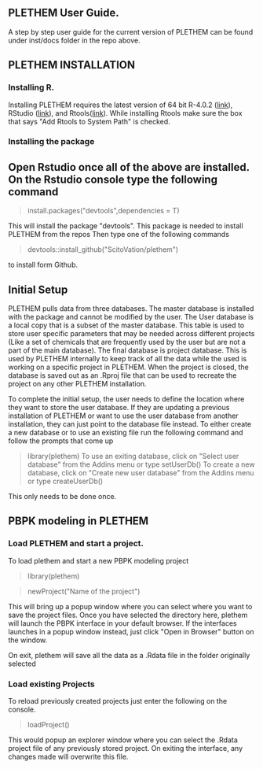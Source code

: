 ## PLETHEM User Guide.
A step by step user guide for the current version of PLETHEM can be found under inst/docs folder in the repo above.

## PLETHEM INSTALLATION

### Installing R.
Installing PLETHEM requires the latest version of 64 bit R-4.0.2 ([link](https://www.r-project.org/)), RStudio ([link](https://www.rstudio.com/)), and Rtools([link](https://cran.r-project.org/bin/windows/Rtools/)).
While installing Rtools make sure the box that says "Add Rtools to System Path" is checked.

### Installing the package
Open Rstudio once all of the above are installed. On the Rstudio console type the following command
---
  >install.packages("devtools",dependencies = T)
  
This will install the package "devtools". This package is needed to install PLETHEM from the repos
Then type one of the following commands

  >devtools::install_github("ScitoVation/plethem")
  
to install form Github.

## Initial Setup

PLETHEM pulls data from three databases. The master database is installed with the package and cannot be modified by the user. The User database is a local copy that is a subset of the master database. This table is used to store user specific parameters that may be needed across different projects (Like a set of chemicals that are frequently used by the user but are not a part of the main database). The final database is project database. This is used by PLETHEM internally to keep track of all the data while the used is working on a specific project in PLETHEM. When the project is closed, the database is saved out as an .Rproj file that can be used to recreate the project on any other PLETHEM installation. 

To complete the initial setup, the user needs to define the location where they want to store the user database. If they are updating a previous installation of PLETHEM or want to use the user database from another installation, they can just point to the database file instead. To either create a new database or to use an existing file run the following command and follow the prompts that come up
  >library(plethem)
  To use an exiting database, click on "Select user database" from the Addins menu or type
  >setUserDb()
  To create a new database, click on "Create new user database" from the Addins menu or type
  >createUserDb()
  
This only needs to be done once.

## PBPK modeling in PLETHEM
### Load PLETHEM and start a project.
To load plethem and start a new PBPK modeling project 

 >library(plethem)
 
 >newProject("Name of the project")
 
This will bring up a popup window where you can select where you want to save the project files. Once you have selected the directory here, plethem will launch the PBPK interface in your default browser. If the interfaces launches in a popup window instead, just click "Open in Browser" button on the window.

On exit, plethem will save all the data as a .Rdata file in the folder originally selected

### Load existing Projects
To reload previously created projects just enter the following on the console.
 >loadProject()
 
This would popup an explorer window where you can select the .Rdata project file of any previously stored project. On exiting the interface, any changes made will overwrite this file. 
